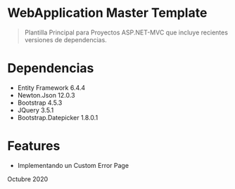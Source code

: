 ﻿# WebApplication Master Template
> Plantilla Principal para Proyectos ASP.NET-MVC que incluye recientes versiones de dependencias.

# Dependencias

  - Entity Framework 6.4.4
  - Newton.Json 12.0.3
  - Bootstrap 4.5.3
  - JQuery 3.5.1
  - Bootstrap.Datepicker 1.8.0.1

# Features

  - Implementando un Custom Error Page

Octubre 2020